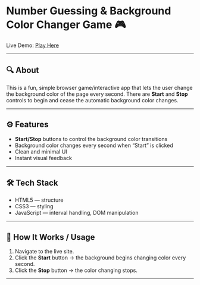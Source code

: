 # Number Guessing & Background Color Changer Game 🎮

Live Demo: [Play Here](https://elaborate-mochi-b46085.netlify.app/)

---

## 🔍 About

This is a fun, simple browser game/interactive app that lets the user change the background color of the page every second. There are **Start** and **Stop** controls to begin and cease the automatic background color changes.

---

## ⚙️ Features

- **Start/Stop** buttons to control the background color transitions  
- Background color changes every second when “Start” is clicked  
- Clean and minimal UI  
- Instant visual feedback  

---

## 🛠 Tech Stack

- HTML5 — structure  
- CSS3 — styling  
- JavaScript — interval handling, DOM manipulation  

---

## 🚀 How It Works / Usage

1. Navigate to the live site.  
2. Click the **Start** button → the background begins changing color every second.  
3. Click the **Stop** button → the color changing stops.  

---

